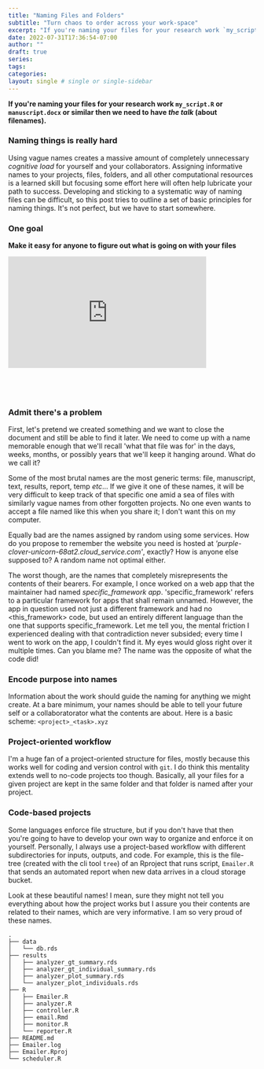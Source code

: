 ```yaml
---
title: "Naming Files and Folders"
subtitle: "Turn chaos to order across your work-space"
excerpt: "If you're naming your files for your research work `my_script.R` or `manuscript.docx` or similar then we need to have *the talk* (about filenames)."
date: 2022-07-31T17:36:54-07:00
author: ""
draft: true
series:
tags:
categories:
layout: single # single or single-sidebar
---
```


**If you're naming your files for your research work `my_script.R` or `manuscript.docx` or similar then 
we need to have *the talk* (about filenames).**


### Naming things is really hard

 Using vague names creates a massive amount of completely unnecessary *cognitive load* for yourself and your collaborators.
Assigning informative names to your projects, files, folders, and all other computational resources is a learned skill but focusing some effort here will often help lubricate your path to success. Developing and sticking to a systematic way of naming files can be difficult, so this post tries to outline a set of basic principles for naming things. It's not perfect, but we have to start somewhere.

### One goal

**Make it easy for anyone to figure out what is going on with your files**


<div style="padding-top:56.250%;position:relative;">
<iframe src="https://gifer.com/embed/3fkt" width="80%" height="80%" style='position:absolute;top:0;left:0;' frameBorder="0" allowFullScreen></iframe></div>

### Admit there's a problem

First, let's pretend we created something and we want to close the document and still be able to find it later. We need to come up with a name memorable enough that we'll recall 'what that file was for' in the days, weeks, months, or possibly years that we'll keep it hanging around. What do we call it?

Some of the most brutal names are the most generic terms: file, manuscript, text, results, report, temp *etc*... If we give it one of these names, it will be very difficult to keep track of that specific one amid a sea of files with similarly vague names from other forgotten projects. No one even wants to accept a file named like this when you share it; I don't want this on my computer.

Equally bad are the names assigned by random using some services. How do you propose to remember the website you need is hosted at *'purple-clover-unicorn-68at2.cloud_service.com'*, exactly? How is anyone else supposed to? A random name not optimal either.

The worst though, are the names that completely misrepresents the contents of their bearers. For example, I once worked on a web app that the maintainer had named *specific_framework app*. 'specific_framework' refers to a particular framework for apps that shall remain unnamed. However, the app in question used not just a different framework and had no <this_framework> code, but used an entirely different language than the one that supports specific_framework. Let me tell you, the mental friction I experienced dealing with that contradiction never subsided; every time I went to work on the app, I couldn't find it. My eyes would gloss right over it multiple times. Can you blame me? The name was the opposite of what the code did!

### Encode purpose into names

Information about the work should guide the naming for anything we might create. At a bare minimum, your names should be able to tell your future self or a collaboratorator what the contents are about. Here is a basic scheme:  `<project>_<task>.xyz`

### Project-oriented workflow

I'm a huge fan of a project-oriented structure for files, mostly because this works well for coding and version control with `git`. I do think this mentality extends well to no-code projects too though. Basically, all your files for a given project are kept in the same folder and that folder is named after your project. 

    
### Code-based projects

Some languages enforce file structure, but if you don't have that then you're going to have to develop your own way to organize and enforce it on yourself.   Personally, I always use a project-based workflow with different subdirectories for inputs, outputs, and code. For example, this is the file-tree (created with the cli tool `tree`) of an Rproject that runs script, `Emailer.R` that sends an automated report when new data arrives in a cloud storage bucket.

Look at these beautiful names! I mean, sure they might not tell you everything about how the project works but I assure you their contents are related to their names, which are very informative. I am so very proud of these names.

    .
    ├── data
    │   └── db.rds
    ├── results
    │   ├── analyzer_gt_summary.rds
    │   ├── analyzer_gt_individual_summary.rds
    │   ├── analyzer_plot_summary.rds
    │   └── analyzer_plot_individuals.rds
    ├── R
    │   ├── Emailer.R
    │   ├── analyzer.R
    │   ├── controller.R
    │   ├── email.Rmd
    │   ├── monitor.R
    │   └── reporter.R
    ├── README.md
    ├── Emailer.log
    ├── Emailer.Rproj
    └── scheduler.R
    

